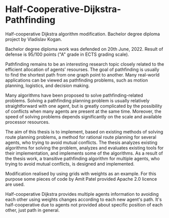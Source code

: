 # Half-Cooperative-Dijkstra-Pathfinding
Half-cooperative Dijkstra algorithm modification. Bachelor degree diploma project by Vladislav Kogan.

Bachelor degree diploma work was defended on 20th June, 2022. Result of defense is 95/100 points ("A" grade in ECTS grading scale).

Pathfinding remains to be an interesting research topic closely related to the efficient allocation of agents’ resourses. The goal of pathfinding is usually to find the shortest path from one graph point to another. Many real-world applications can be viewed as pathfinding problems, such as motion planning, logistics, and decision making.

Many algorithms have been proposed to solve pathfinding-related problems. Solving a pathfinding planning problem is usually relatively straightforward with one agent, but is greatly complicated by the possibility of conflicts when many agents are present at the same time. Moreover, the speed of solving problems depends significantly on the scale and available processor resources.

The aim of this thesis is to implement, based on existing methods of solving route planning problems, a method for rational route planning for several agents, who trying to avoid mutual conflicts. The thesis analyzes existing algorithms for solving the problem, analyzes and evaluates existing tools for their implementation, and implements some of the algorithms. As a result of the thesis work, a transitive pathfinding algorithm for multiple agents, who trying to avoid mutual conflicts, is designed and implemented.

Modification realised by using grids with weights as an example. For this purpose some pieces of code by Amit Patel provided Apache 2.0 licence are used.

Half-cooperative Dijkstra provides multiple agents information to avoiding each other using weights changes according to each new agent's path. It's half-cooperative due to agents not provided about specific position of each other, just path in general.


